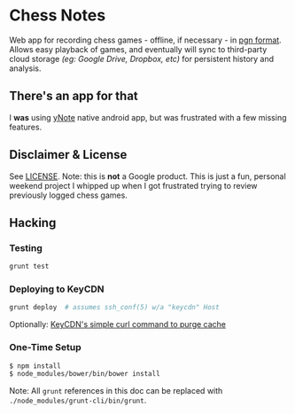 # Chess Notes

Web app for recording chess games - offline, if necessary - in [pgn
format](http://en.wikipedia.org/wiki/Portable_Game_Notation). Allows easy
playback of games, and eventually will sync to third-party cloud storage _(eg:
Google Drive, Dropbox, etc)_ for persistent history and analysis.

## There's an app for that
I **was** using [yNote](https://play.google.com/store/apps/details?id=com.chess.yNotate2.ui.android)
native android app, but was frustrated with a few missing features.

## Disclaimer & License
See [LICENSE](LICENSE). Note: this is **not** a Google product. This is just a fun, personal
weekend project I whipped up when I got frustrated trying to review previously
logged chess games.

## Hacking
### Testing
```bash
grunt test
```

### Deploying to KeyCDN
```bash
grunt deploy  # assumes ssh_conf(5) w/a "keycdn" Host
```
Optionally: [KeyCDN's simple curl command to purge
cache](https://www.keycdn.com/api#purge-zone-cache)

### One-Time Setup

```bash
$ npm install
$ node_modules/bower/bin/bower install
```

Note: All `grunt` references in this doc can be replaced with
`./node_modules/grunt-cli/bin/grunt`.
